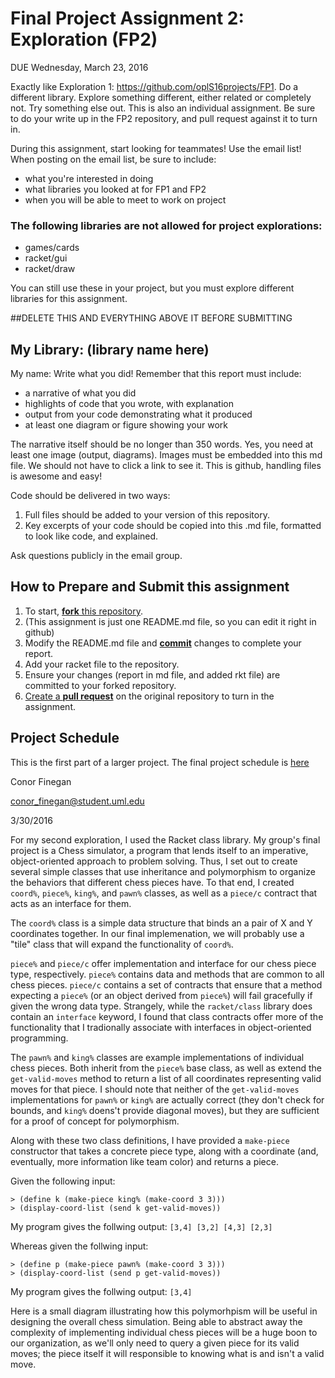 # Final Project Assignment 2: Exploration (FP2)
DUE Wednesday, March 23, 2016

Exactly like Exploration 1: https://github.com/oplS16projects/FP1. Do a different library. Explore something different, either related or completely not. Try something else out. This is also an individual assignment. 
Be sure to do your write up in the FP2 repository, and pull request against it to turn in.

During this assignment, start looking for teammates! Use the email list! 
When posting on the email list, be sure to include:
* what you're interested in doing
* what libraries you looked at for FP1 and FP2
* when you will be able to meet to work on project

### The following libraries are not allowed for project explorations:
* games/cards
* racket/gui
* racket/draw 

You can still use these in your project, but you must explore different libraries for this assignment.

##DELETE THIS AND EVERYTHING ABOVE IT BEFORE SUBMITTING

## My Library: (library name here)
My name:
Write what you did!
Remember that this report must include:

* a narrative of what you did
* highlights of code that you wrote, with explanation
* output from your code demonstrating what it produced
* at least one diagram or figure showing your work

The narrative itself should be no longer than 350 words. Yes, you need at least one image (output, diagrams). Images must be embedded into this md file. We should not have to click a link to see it. This is github, handling files is awesome and easy!

Code should be delivered in two ways:

1. Full files should be added to your version of this repository.
1. Key excerpts of your code should be copied into this .md file, formatted to look like code, and explained.

Ask questions publicly in the email group.

## How to Prepare and Submit this assignment

1. To start, [**fork** this repository][forking]. 
  2. (This assignment is just one README.md file, so you can edit it right in github)
1. Modify the README.md file and [**commit**][ref-commit] changes to complete your report.
1. Add your racket file to the repository. 
1. Ensure your changes (report in md file, and added rkt file) are committed to your forked repository.
1. [Create a **pull request**][pull-request] on the original repository to turn in the assignment.

## Project Schedule
This is the first part of a larger project. The final project schedule is [here][schedule]

<!-- Links -->
[schedule]: https://github.com/oplS16projects/FP-Schedule
[markdown]: https://help.github.com/articles/markdown-basics/
[forking]: https://guides.github.com/activities/forking/
[ref-clone]: http://gitref.org/creating/#clone
[ref-commit]: http://gitref.org/basic/#commit
[ref-push]: http://gitref.org/remotes/#push
[pull-request]: https://help.github.com/articles/creating-a-pull-request


Conor Finegan

conor_finegan@student.uml.edu

3/30/2016

For my second exploration, I used the Racket class library. My group's final project is a Chess simulator, a program that lends itself to an imperative, object-oriented approach to problem solving. Thus, I set out to create several simple classes that use inheritance and polymorphism to organize the behaviors that different chess pieces have. To that end, I created `coord%`, `piece%`, `king%`, and `pawn%` classes, as well as a `piece/c` contract that acts as an interface for them.

The `coord%` class is a simple data structure that binds an a pair of X and Y coordinates together. In our final implemenation, we will probably use a "tile" class that will expand the functionality of `coord%`.

`piece%` and `piece/c` offer implementation and interface for our chess piece type, respectively. `piece%` contains data and methods that are common to all chess pieces. `piece/c` contains a set of contracts that ensure that a method expecting a `piece%` (or an object derived from `piece%`) will fail gracefully if given the wrong data type. Strangely, while the `racket/class` library does contain an `interface` keyword, I found that class contracts offer more of the functionality that I tradionally associate with interfaces in object-oriented programming.

The `pawn%` and `king%` classes are example implementations of individual chess pieces. Both inherit from the `piece%` base class, as well as extend the `get-valid-moves` method to return a list of all coordinates representing valid moves for that piece. I should note that neither of the `get-valid-moves` implementations for `pawn%` or `king%` are actually correct (they don't check for bounds, and `king%` doens't provide diagonal moves), but they are sufficient for a proof of concept for polymorphism.

Along with these two class definitions, I have provided a `make-piece` constructor that takes a concrete piece type, along with a coordinate (and, eventually, more information like team color) and returns a piece.

Given the following input:
```
> (define k (make-piece king% (make-coord 3 3)))
> (display-coord-list (send k get-valid-moves))
```

My program gives the follwing output:
`[3,4] [3,2] [4,3] [2,3]`

Whereas given the follwing input:
```
> (define p (make-piece pawn% (make-coord 3 3)))
> (display-coord-list (send p get-valid-moves))
```

My program gives the follwing output:
`[3,4]`

Here is a small diagram illustrating how this polymorhpism will be useful in designing the overall chess simulation. Being able to abstract away the complexity of implementing individual chess pieces will be a huge boon to our organization, as we'll only need to query a given piece for its valid moves; the piece itself it will responsible to knowing what is and isn't a valid move.

